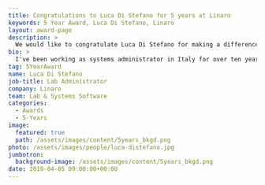 ```yaml
---
title: Congratulations to Luca Di Stefano for 5 years at Linaro
keywords: 5 Year Award, Luca Di Stefano, Linaro
layout: award-page
description: >
  We would like to congratulate Luca Di Stefano for making a difference in open source at Linaro for 5 years.
bio: >
  I've been working as systems administrator in Italy for over ten years and here in UK for two years, dealing mostly with Linux systems, network security and storage.
tag: 5YearAward
name: Luca Di Stefano
job-title: Lab Administrator
company: Linaro
team: Lab & Systems Software
categories:
  - Awards
  - 5-Years
image:
  featured: true
  path: /assets/images/content/5years_bkgd.png
photo: /assets/images/people/luca-distefano.jpg
jumbotron:
  background-image: /assets/images/content/5years_bkgd.png
date: 2019-04-05 09:00:00+00:00
---
```

